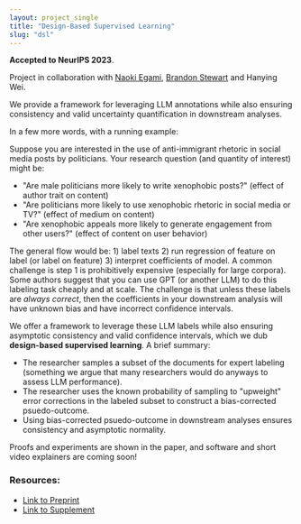 ```yaml
---
layout: project_single
title: "Design-Based Supervised Learning"
slug: "dsl"
---
```


**Accepted to NeurIPS 2023**.

Project in collaboration with [Naoki Egami](http://naokiegami.com), [Brandon Stewart](bstewart.scholar.princeton.edu) and Hanying Wei.

We provide a framework for leveraging LLM annotations while also ensuring consistency and valid uncertainty quantification in downstream analyses.

In a few more words, with a running example:

Suppose you are interested in the use of anti-immigrant rhetoric in social media posts by politicians. Your research question (and quantity of interest) might be:

- "Are male politicians more likely to write xenophobic posts?" (effect of author trait on content)
- "Are politicians more likely to use xenophobic rhetoric in social media or TV?" (effect of medium on content)
- "Are xenophobic appeals more likely to generate engagement from other users?" (effect of content on user behavior)

The general flow would be: 1) label texts 2) run regression of feature on label (or label on feature) 3) interpret coefficients of model.
A common challenge is step 1 is prohibitively expensive (especially for large corpora). Some authors suggest that you can use GPT (or another LLM) to do this labeling task cheaply and at scale. The challenge is that unless these labels are _always correct_, then the coefficients in your downstream analysis will have unknown bias and have incorrect confidence intervals.

We offer a framework to leverage these LLM labels while also ensuring asymptotic consistency and valid confidence intervals, which we dub **design-based supervised learning**. A brief summary:

- The researcher samples a subset of the documents for expert labeling (something we argue that many researchers would do anyways to assess LLM performance).
- The researcher uses the known probability of sampling to "upweight" error corrections in the labeled subset to construct a bias-corrected psuedo-outcome.
- Using bias-corrected psuedo-outcome in downstream analyses ensures consistency and asymptotic normality.

Proofs and experiments are shown in the paper, and software and short video explainers are coming soon!


### Resources:

- [Link to Preprint](https://doi.org/10.48550/arXiv.2306.04746)
- [Link to Supplement](https://naokiegami.com/paper/dsl_supplement.pdf)


